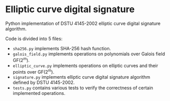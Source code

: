 
# Elliptic curve digital signature
  
Python implementation of DSTU 4145-2002 elliptic curve digital signature algorithm.
        
Code is divided into 5 files:      
- `sha256.py` implements SHA-256 hash function.
- `galois_field.py` implements operations on polynomials over Galois field GF(2<sup>m</sup>).
- `elliptic_curve.py` implements operations on elliptic curves and their points over GF(2<sup>m</sup>).
- `signature.py` implements elliptic curve digital signature algorithm defined by DSTU 4145-2002.
- `tests.py` contains various tests to verify the correctness of certain implemented operations.